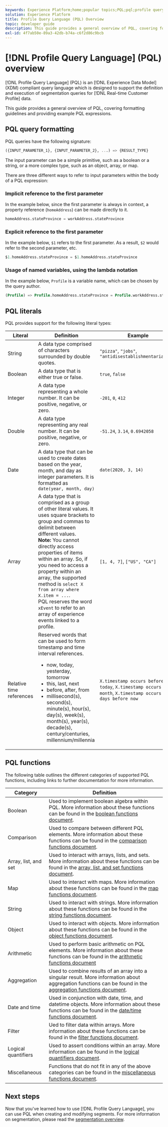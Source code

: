```yaml
---
keywords: Experience Platform;home;popular topics;PQL;pql;profile query language
solution: Experience Platform
title: Profile Query Language (PQL) Overview
topic: developer guide
description: This guide provides a general overview of PQL, covering formatting guidelines and providing example PQL expressions.
exl-id: 4f7ab50e-89a3-42db-b74a-c6f2d86c9bcb
---
```

# [!DNL Profile Query Language] (PQL) overview

[!DNL Profile Query Language] (PQL) is an [!DNL Experience Data Model] (XDM) compliant query language which is designed to support the definition and execution of segmentation queries for [!DNL Real-time Customer Profile] data.

This guide provides a general overview of PQL, covering formatting guidelines and providing example PQL expressions.

## PQL query formatting

PQL queries have the following signature:

```sql
({INPUT_PARAMETER_1}, {INPUT_PARAMETER_2}, ...) => {RESULT_TYPE}
```

The input parameter can be a simple primitive, such as a boolean or a string, or a more complex type, such as an object, array, or map.

There are three different ways to refer to input parameters within the body of a PQL expression:

### Implicit reference to the first parameter

In the example below, since the first parameter is always in context, a property reference (`homeAddress`) can be made directly to it.

```sql
homeAddress.stateProvince = workAddress.stateProvince
```

### Explicit reference to the first parameter

In the example below, `$1` refers to the first parameter. As a result, `$2` would refer to the second parameter, etc.

```sql
$1.homeAddress.stateProvince = $1.homeAddress.stateProvince
```

### Usage of named variables, using the lambda notation

In the example below, `Profile` is a variable name, which can be chosen by the query author.

```sql
(Profile) => Profile.homeAddress.stateProvince = Profile.workAddress.stateProvince
```

## PQL literals

PQL provides support for the following literal types:

| Literal | Definition | Example |
| ------- | ---------- | ------- |
| String | A data type comprised of characters surrounded by double quotes. | `"pizza"`, `"jobs"`, `"antidisestablishmentarianism"` |
| Boolean | A data type that is either true or false. | `true`, `false` |
| Integer | A data type representing a whole number. It can be positive, negative, or zero. | `-201`, `0`, `412` |
| Double | A data type representing any real number. It can be positive, negative, or zero. | `-51.24`, `3.14`, `0.6942058` | 
| Date | A data type that can be used to create dates based on the year, month, and day as integer parameters. It is formatted as `date(year, month, day)` | `date(2020, 3, 14)` |
| Array | A data type that is comprised as a group of other literal values. It uses square brackets to group and commas to delimit between different values. <br> **Note:** You cannot directly access properties of items within an array. So, if you need to access a property within an array, the supported method is `select X from array where X.item = ...`. <br> PQL reserves the word `xEvent` to refer to an array of experience events linked to a profile. | `[1, 4, 7]`, `["US", "CA"]` |  
| Relative time references | Reserved words that can be used to form timestamp and time interval references. <ul><li>now, today, yesterday, tomorrow</li><li>this, last, next</li><li>before, after, from</li><li>millisecond(s), second(s), minute(s), hour(s), day(s), week(s), month(s), year(s), decade(s), century/centuries, millennium/millennia</li></ul>| `X.timestamp occurs before today`, `X.timestamp occurs last month`, `X.timestamp occurs <= 3 days before now` |


## PQL functions

The following table outlines the different categories of supported PQL functions, including links to further documentation for more information.

| Category | Definition |
| -------- | ---------- |
| Boolean | Used to implement boolean algebra within PQL. More information about these functions can be found in the [boolean functions document](./boolean-functions.md). |
| Comparison | Used to compare between different PQL elements. More information about these functions can be found in the [comparison functions document](./comparison-functions.md). |
| Array, list, and set | Used to interact with arrays, lists, and sets. More information about these functions can be found in the [array, list, and set functions document](./array-functions.md). |
| Map | Used to interact with maps. More information about these functions can be found in the [map functions document](./map-functions.md). |
| String | Used to interact with strings. More information about these functions can be found in the [string functions document](./string-functions.md). |
| Object | Used to interact with objects. More information about these functions can be found in the [object functions document](./object-functions.md). |
| Arithmetic | Used to perform basic arithmetic on PQL elements. More information about these functions can be found in the [arithmetic functions document](./arithmetic-functions.md) |
| Aggregation | Used to combine results of an array into a singular result. More information about aggregation functions can be found in the [aggregation functions document](./aggregation-functions.md). |
| Date and time | Used in conjunction with date, time, and datetime objects. More information about these functions can be found in the [date/time functions document](./datetime-functions.md). |
| Filter | Ued to filter data within arrays. More information about these functions can be found in the [filter functions document](./filter-functions.md). |
| Logical quantifiers | Used to assert conditions within an array. More information can be found in the [logical quantifiers document](./logical-quantifiers.md). |
| Miscellaneous | Functions that do not fit in any of the above categories can be found in the [miscellaneous functions document](./misc-functions.md). |

## Next steps

Now that you've learned how to use [!DNL Profile Query Language], you can use PQL when creating and modifying segments. For more information on segmentation, please read the [segmentation overview](../home.md).

